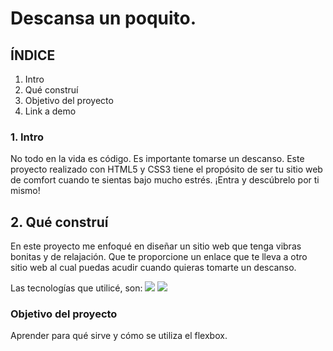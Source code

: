 # Descansa un poquito.


## ÍNDICE 
1. Intro
2. Qué construí
3. Objetivo del proyecto
4. Link a demo

### 1. Intro
No todo en la vida es código. Es importante tomarse un descanso. Este proyecto realizado con HTML5 y CSS3 tiene el propósito de ser tu sitio web de comfort cuando te sientas bajo mucho estrés. ¡Entra y descúbrelo por ti mismo!

## 2. Qué construí 
En este proyecto me enfoqué en diseñar un sitio web que tenga vibras bonitas y de relajación. Que te proporcione un enlace que te lleva a otro sitio web al cual puedas acudir cuando quieras tomarte un descanso.

Las tecnologías que utilicé, son:
<img src="https://img.shields.io/badge/HTML5-E34F26?style=for-the-badge&logo=html5&logoColor=white"/>
<img src="https://img.shields.io/badge/CSS3-1572B6?style=for-the-badge&logo=css3&logoColor=white"/>

### Objetivo del proyecto
Aprender para qué sirve y cómo se utiliza el flexbox.

